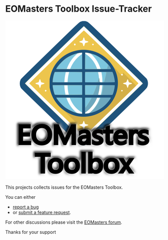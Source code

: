 # EOMasters Toolbox Issue-Tracker
![eomtbx_logo_500.png](eomtbx_logo_500.png)

This projects collects issues for the EOMasters Toolbox.

You can either
* [report a bug](https://github.com/eomasters-repos/eomtbx-issues/issues/new?template=01_bug_report.yml)
* or [submit a feature request](https://github.com/eomasters-repos/eomtbx-issues/issues/new?template=02_feature_request.yml).

For other discussions please visit the [EOMasters forum](https://www.eomasters.org/forum).


Thanks for your support
